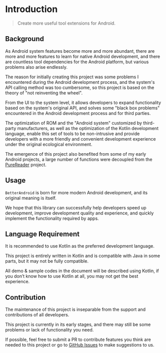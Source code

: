 # Introduction

> Create more useful tool extensions for Android.

## Background

As Android system features become more and more abundant, there are more and more features to learn for native Android development, and there are
countless tool dependencies for the Android platform, but various problems also arise endlessly.

The reason for initially creating this project was some problems I encountered during the Android development process, and the system's API calling
method was too cumbersome, so this project is based on the theory of "not reinventing the wheel".

From the UI to the system level, it allows developers to expand functionality based on the system's original API, and solves some "black box problems"
encountered in the Android development process and for third parties.

The optimization of ROM and the "Android system" customized by third-party manufacturers, as well as the optimization of the Kotlin development
language, enable this set of tools to be non-intrusive and provide developers with a more friendly and convenient development experience under the
original ecological environment.

The emergence of this project also benefited from some of my early Android projects, a large number of functions were decoupled from
the [PureReader](https://github.com/PureReader) project.

## Usage

`BetterAndroid` is born for more modern Android development, and its original meaning is itself.

We hope that this library can successfully help developers speed up development,
improve development quality and experience, and quickly implement the functionality required by apps.

## Language Requirement

It is recommended to use Kotlin as the preferred development language.

This project is entirely written in Kotlin and is compatible with Java in some parts, but it may not be fully compatible.

All demo & sample codes in the document will be described using Kotlin, if you don’t know how to use Kotlin at all, you may not get the best experience.

## Contribution

The maintenance of this project is inseparable from the support and contributions of all developers.

This project is currently in its early stages, and there may still be some problems or lack of functionality you need.

If possible, feel free to submit a PR to contribute features you think are needed to this project or go to [GitHub Issues](repo://issues)
to make suggestions to us.